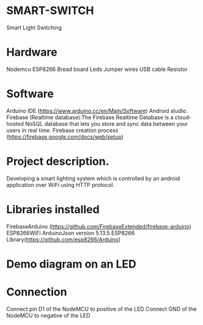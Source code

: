 # SMART-SWITCH
Smart Light Switching
# Hardware
Nodemcu ESP8266 
Bread board
Leds
Jumper wires
USB cable
Resistor

# Software
Arduino IDE (https://www.arduino.cc/en/Main/Software)
Android studio.
Firebase (Realtime database):The Firebase Realtime Database is a cloud-hosted NoSQL database that lets you store and sync data between your users in real time.
Firebase creation process (https://firebase.google.com/docs/web/setup)

#  Project description.
Developing a smart lighting system which is controlled by an android application  over WiFi using HTTP protocol.
# Libraries installed

FirebaseArduino (https://github.com/FirebaseExtended/firebase-arduino)
ESP8266WiFi
ArduinoJson version 5.13.5
ESP8266 Library(https://github.com/esp8266/Arduino)

# Demo diagram on an LED

# Connection
Connect pin D1 of the NodeMCU to positive of the LED
Connect GND of the NodeMCU to negative of the LED


